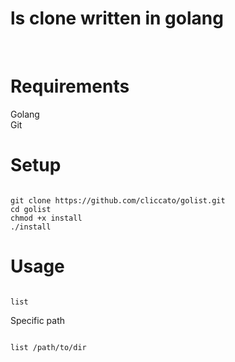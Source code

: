 <h1>ls clone written in golang</h1>
<br>
<h1>Requirements</h1>
Golang<br>
Git
<br>
<h1>Setup</h1>

```

git clone https://github.com/cliccato/golist.git
cd golist
chmod +x install
./install

```

<h1>Usage</h1>

```

list

```

Specific path

```

list /path/to/dir

```
